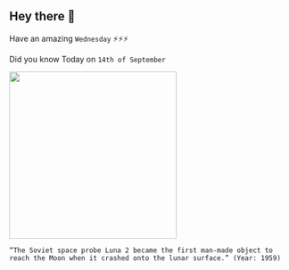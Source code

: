 ## Hey there 👋
Have an amazing `Wednesday` ⚡⚡⚡

Did you know Today on `14th of September`
 
 [<img src="https://pbs.twimg.com/media/CO2N30hUkAAkyMF.png" width="300" />](http://www.findingdulcinea.com/news/on-this-day/September-October-08/On-this-Day--Luna-2-Space-Probe-Reaches-the-Moon.html#:~:text=On%20Sept.,made%20object%20to%20reach%20it.) 
 ```
“The Soviet space probe Luna 2 became the first man-made object to reach the Moon when it crashed onto the lunar surface.” (Year: 1959)
```
